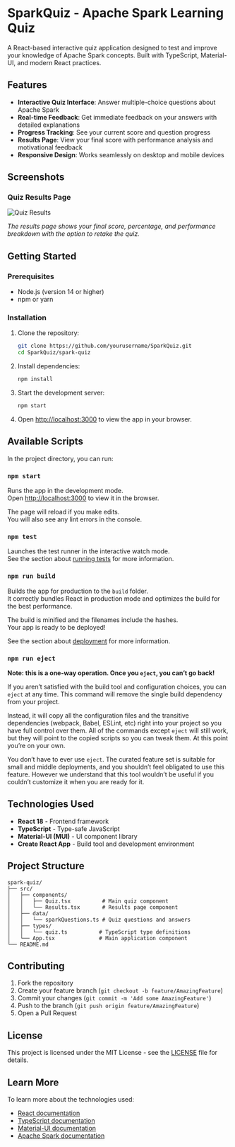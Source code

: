 # SparkQuiz - Apache Spark Learning Quiz

A React-based interactive quiz application designed to test and improve your knowledge of Apache Spark concepts. Built with TypeScript, Material-UI, and modern React practices.

## Features

- **Interactive Quiz Interface**: Answer multiple-choice questions about Apache Spark
- **Real-time Feedback**: Get immediate feedback on your answers with detailed explanations
- **Progress Tracking**: See your current score and question progress
- **Results Page**: View your final score with performance analysis and motivational feedback
- **Responsive Design**: Works seamlessly on desktop and mobile devices

## Screenshots

### Quiz Results Page
![Quiz Results](https://github.com/yourusername/SparkQuiz/raw/main/screenshots/quiz-results.png)

*The results page shows your final score, percentage, and performance breakdown with the option to retake the quiz.*

## Getting Started

### Prerequisites

- Node.js (version 14 or higher)
- npm or yarn

### Installation

1. Clone the repository:
   ```bash
   git clone https://github.com/yourusername/SparkQuiz.git
   cd SparkQuiz/spark-quiz
   ```

2. Install dependencies:
   ```bash
   npm install
   ```

3. Start the development server:
   ```bash
   npm start
   ```

4. Open [http://localhost:3000](http://localhost:3000) to view the app in your browser.

## Available Scripts

In the project directory, you can run:

### `npm start`

Runs the app in the development mode.\
Open [http://localhost:3000](http://localhost:3000) to view it in the browser.

The page will reload if you make edits.\
You will also see any lint errors in the console.

### `npm test`

Launches the test runner in the interactive watch mode.\
See the section about [running tests](https://facebook.github.io/create-react-app/docs/running-tests) for more information.

### `npm run build`

Builds the app for production to the `build` folder.\
It correctly bundles React in production mode and optimizes the build for the best performance.

The build is minified and the filenames include the hashes.\
Your app is ready to be deployed!

See the section about [deployment](https://facebook.github.io/create-react-app/docs/deployment) for more information.

### `npm run eject`

**Note: this is a one-way operation. Once you `eject`, you can’t go back!**

If you aren’t satisfied with the build tool and configuration choices, you can `eject` at any time. This command will remove the single build dependency from your project.

Instead, it will copy all the configuration files and the transitive dependencies (webpack, Babel, ESLint, etc) right into your project so you have full control over them. All of the commands except `eject` will still work, but they will point to the copied scripts so you can tweak them. At this point you’re on your own.

You don’t have to ever use `eject`. The curated feature set is suitable for small and middle deployments, and you shouldn’t feel obligated to use this feature. However we understand that this tool wouldn’t be useful if you couldn’t customize it when you are ready for it.

## Technologies Used

- **React 18** - Frontend framework
- **TypeScript** - Type-safe JavaScript
- **Material-UI (MUI)** - UI component library
- **Create React App** - Build tool and development environment

## Project Structure

```
spark-quiz/
├── src/
│   ├── components/
│   │   ├── Quiz.tsx          # Main quiz component
│   │   └── Results.tsx       # Results page component
│   ├── data/
│   │   └── sparkQuestions.ts # Quiz questions and answers
│   ├── types/
│   │   └── quiz.ts          # TypeScript type definitions
│   └── App.tsx              # Main application component
└── README.md
```

## Contributing

1. Fork the repository
2. Create your feature branch (`git checkout -b feature/AmazingFeature`)
3. Commit your changes (`git commit -m 'Add some AmazingFeature'`)
4. Push to the branch (`git push origin feature/AmazingFeature`)
5. Open a Pull Request

## License

This project is licensed under the MIT License - see the [LICENSE](LICENSE) file for details.

## Learn More

To learn more about the technologies used:

- [React documentation](https://reactjs.org/)
- [TypeScript documentation](https://www.typescriptlang.org/)
- [Material-UI documentation](https://mui.com/)
- [Apache Spark documentation](https://spark.apache.org/docs/latest/)

